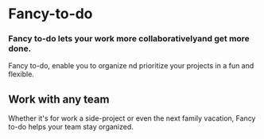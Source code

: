 # Fancy-to-do

### Fancy to-do lets your work more collaborativelyand get more done.

Fancy to-do, enable you to organize nd prioritize your projects in a fun and flexible.

## Work with any team
Whether it's for work a side-project or even the next family vacation, Fancy to-do helps your team stay organized.
